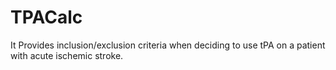 # TPACalc

It Provides inclusion/exclusion criteria when deciding to use tPA on a patient with acute ischemic stroke.
